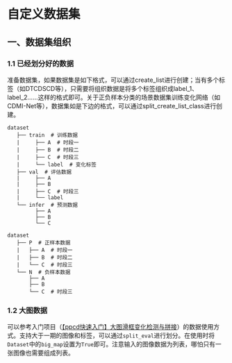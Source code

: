 # 自定义数据集

## 一、数据集组织

### 1.1 已经划分好的数据

准备数据集，如果数据集是如下格式，可以通过create_list进行创建；当有多个标签（如DTCDSCD等），只需要将组织数据是将多个标签组织成label_1、label_2……这样的格式即可。关于正负样本分类的场景数据集训练变化网络（如CDMI-Net等），数据集如是下边的格式，可以通过split_create_list_class进行创建。

```
dataset
   ├── train  # 训练数据
   |     ├── A  # 时段一
   |     ├── B  # 时段二
   |     ├── C  # 时段三
   |     └── label  # 变化标签
   ├── val  # 评估数据
   |     ├── A
   |     ├── B
   |     ├── C  # 时段三
   |     └── label
   └── infer  # 预测数据
         ├── A
         ├── B
         └── C
         
dataset
   ├── P  # 正样本数据
   |   ├── A  # 时段一
   |   ├── B  # 时段二
   |   └── C  # 时段三
   └── N  # 负样本数据
       ├── A
       ├── B
       └── C  # 时段三
```

### 1.2 大图数据

可以参考入门项目（[【ppcd快速入门】大图滑框变化检测与拼接](https://aistudio.baidu.com/aistudio/projectdetail/2121793)）的数据使用方式。支持大于一期的图像和标签，可以通过`split_eval`进行划分。在使用时将`Dataset`中的`big_map`设置为`True`即可。注意输入的图像数据为列表，哪怕只有一张图像也需要组成列表。

